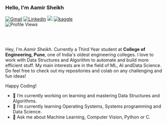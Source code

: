 ### Hello, I'm Aamir Sheikh

<!-- Social icons section -->
<!-- View counter - https://github.com/DenverCoder1/Simple-View-Counter -->

[![Gmail](https://img.shields.io/badge/Gmail-BB001B?style=for-the-badge&logo=gmail&logoColor=white)](mailto:aamirgondia00@gmail.com)
[![Linkedin](https://img.shields.io/badge/LinkedIn-0e76a8?style=for-the-badge&logo=linkedin&logoColor=white)](https://www.linkedin.com/in/aamir-sheikh-431a601a5)
[![](https://img.shields.io/badge/Twitter-1DA1F2?style=for-the-badge&logo=twitter&logoColor=white)](https://twitter.com/AamirSheikh00at?s=08)
[![kaggle](https://img.shields.io/badge/Kaggle-008000?style=for-the-badge&logo=kaggle&logoColor=white)](https://www.kaggle.com/aamirarshadsheikh)
<br />
![Profile Views](https://komarev.com/ghpvc/?username=AamirSheikh00&color=ff8c00)

<br />
<br />

Hey, I'm *Aamir Sheikh*. Currently a Third Year student at <b>College of Engineering, Pune</b>, one of India's oldest engineering colleges. I love to work with Data Structures and Algorithm to automate and build more efficient stuff. My main interests are in the field of ML, AI andData Science. 
Do feel free to check out my repositories and colab on any challenging and fun ideas!

Happy Coding!

- 🔭 I’m currently working on learning and mastering Data Structures and Algorithms.
- 🌱 I’m currently learning Operating Systems, Systems programming and Data Science.
- 💬 Ask me about Machine Learning, Computer Vision, Python or C.


<!---
AamirSheikh00/AamirSheikh00 is a ✨ special ✨ repository because its `README.md` (this file) appears on your GitHub profile.
You can click the Preview link to take a look at your changes.
--->


